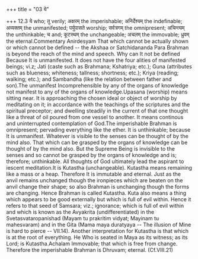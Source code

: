 +++
title = "03 ये"

+++
12.3 ये who; तु verily; अक्षरम् the imperishable; अनिर्देश्यम् the
indefinable; अव्यक्तम् the unmanifested; पर्युपासते worship; सर्वत्रगम्
the omnipresent; अचिन्त्यम् the unthinkable; च and; कूटस्थम् the
unchangeable; अचलम् the immovable; ध्रुवम् the eternal.Commentary
Anirdesyam That which cannot be actually shown or which cannot be
defined -- the Akshaa or Satchidananda Para Brahman is beyond the reach
of the mind and speech. Why can It not be defined Because It is
unmanifested. It does not have the four alities of manifested beings;
vi.z; Jati (caste such as Brahmana; Kshatriya; etc.); Guna (attributes
such as blueness; whiteness; tallness; shortness; etc.); Kriya (reading;
walking; etc.); and Sambandha (like the relation between father and
son).The unmanifest Incomprehensible by any of the organs of knowledge
not manifest to any of the organs of knowledge.Upasana (worship) means
sitting near. It is approaching the chosen ideal or object of worship by
meditating on it; in accordance with the teachings of the scriptures and
the spiritual preceptor; and dwelling steadily in the current of that
one thought like a threat of oil poured from one vessel to another. It
means continous and uninterrupted contemplation of God.The imperishable
Brahman is omnipresent; pervading everything like the ether. It is
unthinkable; because It is unmanifest. Whatever is visible to the senses
can be thought of by the mind also. That which can be grasped by the
organs of knowledge can be thought of by the mind also. But the Supreme
Being is invisible to the senses and so cannot be grasped by the organs
of knowledge and is; therefore; unthinkable. All thoughts of God
ultimately lead the aspirant to iescent meditation.It is Kutastha
(unchangeable). Kutastha means remaining like a mass or a heap.
Therefore It is immutable and eternal. Just as the anvil remains
unchanged though the ironpieces which are beaten on the anvil change
their shape; so also Brahman is unchanging though the forms are
changing. Hence Brahman is called Kutastha. Kuta also means a thing
which appears to be good externally but which is full of evil within.
Hence it refers to that seed of Samsara; viz.; ignorance; which is full
of evil within and which is known as the Avyakrita (undifferentiated) in
the Svetasvataropanishad (Mayam tu prakritim vidyat; Mayinam tu
mahesvaram) and in the Gita (Mama maya duratyaya -- The illusion of Mine
is hard to pierce -- VII.14). Another interpretation for Kutastha is
that which is at the root of everything. He Who is seated in Maya as its
witness; as its Lord; is Kutastha.Achalam Immovable; that which is free
from change. Therefore the imperishable Brahman is Dhruvam; eternal.
(Cf.VIII.21)

